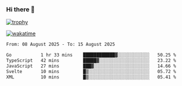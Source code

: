 ### Hi there 👋

[![trophy](https://github-profile-trophy.vercel.app/?username=cxnky&theme=dracula)](https://github.com/ryo-ma/github-profile-trophy)

[![wakatime](https://wakatime.com/badge/user/1c39c599-5497-41b9-a5be-2c4676e7fd23.svg)](https://wakatime.com/@1c39c599-5497-41b9-a5be-2c4676e7fd23)
<!--START_SECTION:waka-->

```txt
From: 08 August 2025 - To: 15 August 2025

Go           1 hr 33 mins    ████████████▓░░░░░░░░░░░░   50.25 %
TypeScript   42 mins         █████▓░░░░░░░░░░░░░░░░░░░   23.22 %
JavaScript   27 mins         ███▓░░░░░░░░░░░░░░░░░░░░░   14.66 %
Svelte       10 mins         █▒░░░░░░░░░░░░░░░░░░░░░░░   05.72 %
XML          10 mins         █▒░░░░░░░░░░░░░░░░░░░░░░░   05.41 %
```

<!--END_SECTION:waka-->
